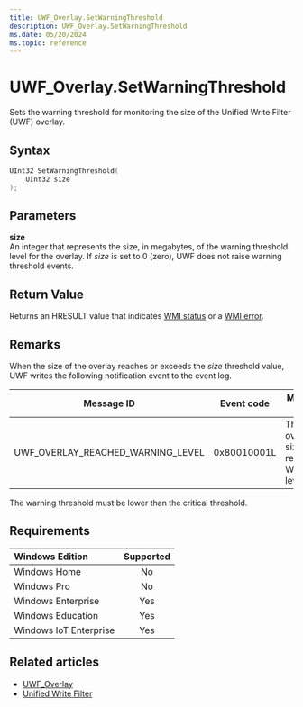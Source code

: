 ```yaml
---
title: UWF_Overlay.SetWarningThreshold
description: UWF_Overlay.SetWarningThreshold
ms.date: 05/20/2024
ms.topic: reference
---
```


# UWF_Overlay.SetWarningThreshold

Sets the warning threshold for monitoring the size of the Unified Write Filter (UWF) overlay.

## Syntax

```powershell
UInt32 SetWarningThreshold(
    UInt32 size
);
```

## Parameters

**size**</br>An integer that represents the size, in megabytes, of the warning threshold level for the overlay. If *size* is set to 0 (zero), UWF does not raise warning threshold events.

## Return Value

Returns an HRESULT value that indicates [WMI status](/windows/win32/wmisdk/wmi-non-error-constants) or a [WMI error](/windows/win32/wmisdk/wmi-error-constants).

## Remarks

When the size of the overlay reaches or exceeds the *size* threshold value, UWF writes the following notification event to the event log.

| Message ID | Event code | Message text |
|------------|------------|--------------|
|UWF_OVERLAY_REACHED_WARNING_LEVEL | 0x80010001L | The UWF overlay size has reached WARNING level. |

The warning threshold must be lower than the critical threshold.

## Requirements

| Windows Edition        | Supported |
|:-----------------------|:---------:|
| Windows Home           | No        |
| Windows Pro            | No        |
| Windows Enterprise     | Yes       |
| Windows Education      | Yes       |
| Windows IoT Enterprise | Yes       |

## Related articles

- [UWF_Overlay](uwf-overlay.md)
- [Unified Write Filter]( index.md)
